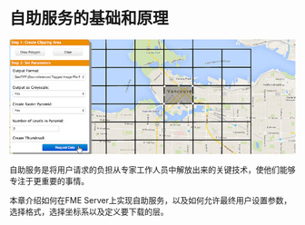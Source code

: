 # 自助服务的基础和原理


![](./Images/Img3.000.SelfServeIntroImage.png)

自助服务是将用户请求的负担从专家工作人员中解放出来的关键技术，使他们能够专注于更重要的事情。

本章介绍如何在FME Server上实现自助服务，以及如何允许最终用户设置参数，选择格式，选择坐标系以及定义要下载的层。
